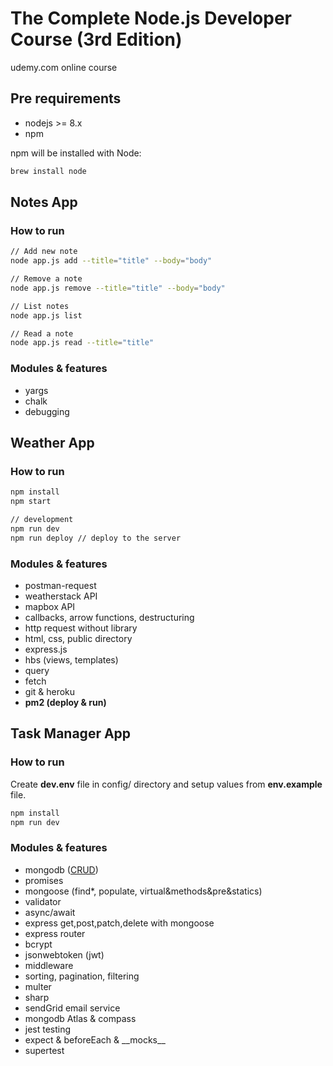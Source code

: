 # The Complete Node.js Developer Course (3rd Edition)

udemy.com online course

## Pre requirements

- nodejs >= 8.x
- npm

npm will be installed with Node:

```bash
brew install node
```

## Notes App

### How to run

```bash
// Add new note
node app.js add --title="title" --body="body"

// Remove a note
node app.js remove --title="title" --body="body"

// List notes
node app.js list

// Read a note
node app.js read --title="title"
```

### Modules & features

- yargs
- chalk
- debugging

## Weather App

### How to run

```bash
npm install
npm start

// development
npm run dev
npm run deploy // deploy to the server
```

### Modules & features

- postman-request
- weatherstack API
- mapbox API
- callbacks, arrow functions, destructuring
- http request without library
- html, css, public directory
- express.js
- hbs (views, templates)
- query
- fetch
- git & heroku
- **pm2 (deploy & run)**

## Task Manager App

### How to run

Create **dev.env** file in config/ directory and setup values from **env.example** file.

```bash
npm install
npm run dev
```

### Modules & features

- mongodb ([CRUD](../master/task-manager/mongodb-CRUD.md))
- promises
- mongoose (find*, populate, virtual&methods&pre&statics)
- validator
- async/await
- express get,post,patch,delete with mongoose
- express router
- bcrypt
- jsonwebtoken (jwt)
- middleware
- sorting, pagination, filtering
- multer
- sharp
- sendGrid email service
- mongodb Atlas & compass
- jest testing
- expect & beforeEach & \_\_mocks__
- supertest